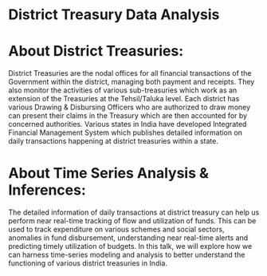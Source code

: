 District Treasury Data Analysis
===============================

# About District Treasuries: 
District Treasuries are the nodal offices for all financial transactions of the Government within the district, managing both payment and receipts. They also monitor the activities of various sub-treasuries which work as an extension of the Treasuries at the Tehsil/Taluka level. Each district has various Drawing & Disbursing Officers who are authorized to draw money can present their claims in the Treasury which are then accounted for by concerned authorities. Various states in India have developed Integrated Financial Management System which publishes detailed information on daily transactions happening at district treasuries within a state.

# About Time Series Analysis & Inferences: 
The detailed information of daily transactions at district treasury can help us perform near real-time tracking of flow and utilization of funds. This can be used to track expenditure on various schemes and social sectors, anomalies in fund disbursement, understanding near real-time alerts and predicting timely utilization of budgets. In this talk, we will explore how we can harness time-series modeling and analysis to better understand the functioning of various district treasuries in India.
